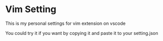 # Vim Setting

This is my personal settings for vim extension on vscode

You could try it if you want by copying it and paste it to your setting.json
